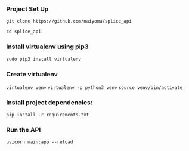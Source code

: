 ### Project Set Up
`git clone https://github.com/naiyoma/splice_api`

`cd splice_api`

### Install virtualenv using pip3
`sudo pip3 install virtualenv`
### Create virtualenv
`virtualenv venv`
`virtualenv -p python3 venv` 
`source venv/bin/activate`

### Install project dependencies:
`pip install -r requirements.txt`

### Run the API
`uvicorn main:app --reload`
